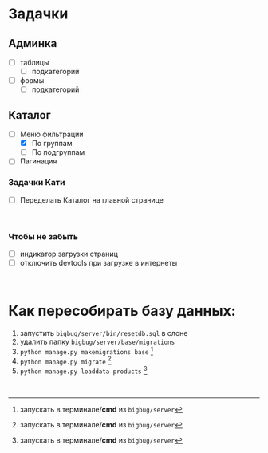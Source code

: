 # Задачки

## Админка

- [ ] таблицы
    - [ ] подкатегорий
- [ ] формы
    - [ ] подкатегорий

## Каталог

- [ ] Меню фильтрации
    - [X] По группам
    - [ ] По подгруппам
- [ ] Пагинация

### Задачки Кати
- [ ] Переделать Каталог на главной странице

<br />

### Чтобы не забыть

- [ ] индикатор загрузки страниц
- [ ] отключить devtools при загрузке в интернеты

<br />

# Как пересобирать базу данных:

1. запустить `bigbug/server/bin/resetdb.sql` в слоне
2. удалить папку `bigbug/server/base/migrations`
3. `python manage.py makemigrations base` [^cmd]
4. `python manage.py migrate` [^cmd]
5. `python manage.py loaddata products` [^cmd]

<br />

[^cmd]: запускать в терминале/**cmd** из `bigbug/server`
